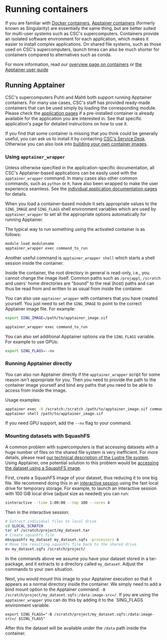 # Running containers

If you are familiar with [Docker containers](https://en.wikipedia.org/wiki/Docker_(software)), [Apptainer containers](https://apptainer.org/) (formerly known as Singularity) are essentially the same thing, but are better suited for multi-user systems such as CSC's supercomputers. Containers provide an isolated software environment for each application, which makes it easier to install complex applications. On shared file systems, such as those used on CSC's supercomputers, launch times can also be much shorter for containers compared to alternatives such as conda.

For more information, read our [overview page on containers](overview.md) or [the Apptainer user guide](https://apptainer.org/docs/user/main/)

## Running Apptainer

CSC's supercomputers Puhti and Mahti both support running Apptainer containers. For many use cases, CSC's staff has provided ready-made containers that can be used simply by loading the corresponding module. Please check the [application pages](../../apps/index.md) if a pre-installed container is already available for the application you are interested in. See that specific application's page for detailed instructions on how to use it.

If you find that some container is missing that you think could be generally useful, you can ask us to install it by contacting [CSC's Service Desk](https://www.csc.fi/en/contact-info).  Otherwise you can also look into [building your own container images](creating.md).

### Using `apptainer_wrapper`

Unless otherwise specified in the application-specific documentation, all CSC's Apptainer-based applications can be easily used with the `apptainer_wrapper` command. In many cases also other common commands, such as `python` or `R`, have also been wrapped to make the user experience seamless. See the [individual application documentation pages](../../apps/index.md) for details.

When you load a container-based module it sets appropriate values to the `SING_IMAGE` and `SING_FLAGS` shell environment variables which are used by `apptainer_wrapper` to set all the appropriate options automatically for running Apptainer.

The typical way to run something using the activated container is as follows:

```bash
module load modulename
apptainer_wrapper exec command_to_run
```

Another useful command is `apptainer_wrapper shell` which starts a shell session inside the container.

Inside the container, the root directory in general is read-only, i.e., you cannot change the image itself. Common paths such as `/projappl`, `/scratch` and users' home directories are "bound" to the real (host) paths and can thus be read from and written to as usual from inside the container.

You can also use `apptainer_wrapper` with containers that you have created yourself. You just need to set the `SING_IMAGE` to point to the correct Apptainer image file. For example:

```bash
export SING_IMAGE=/path/to/apptainer_image.sif

apptainer_wrapper exec command_to_run
```

You can also set additional Apptainer options via the `SING_FLAGS` variable. For example to use GPUs:

```bash
export SING_FLAGS=--nv
```


### Running Apptainer directly

You can also run Apptainer directly if the `apptainer_wrapper` script for some reason isn't appropriate for you.  Then you need to provide the path to the container image yourself and bind any paths that you need to be able to access from inside the image.

Usage examples:

```bash
apptainer exec -B /scratch:/scratch /path/to/apptainer_image.sif command_to_run
apptainer shell /path/to/apptainer_image.sif
```

If you need GPU support, add the `--nv` flag to your command.

### Mounting datasets with SquashFS 

A common problem with supercomputers is that accessing datasets with a huge number of files on the shared file system is very inefficient. For more details, please read [our technical description of the Lustre file system](../lustre.md). Using Apptainer, one potential solution to this problem would be [accessing the dataset using a SquashFS image](https://sylabs.io/guides/3.7/user-guide/bind_paths_and_mounts.html#squashfs-image-files). 

First, create a SquashFS image of your dataset, thus reducing it to one big file. We recommend doing this in an [interactive session](../running/interactive-usage.md) using the fast local drive for temporary storage. For example, to launch an interactive session with 100 GiB local drive (adjust size as needed) you can run:

```bash
sinteractive --time 1:00:00 --tmp 100 --cores 4
```

Then in the interactive session:
```bash
# Extract individual files to local drive
cd $LOCAL_SCRATCH
tar xf /scratch/project/my_dataset.tar
# Create squashfs file
mksquashfs my_dataset my_dataset.sqfs -processors 4
# Move the resulting squashfs file back to the shared drive
mv my_dataset.sqfs /scratch/project/
```

In the commands above we assume you have your dataset stored in a tar-package, and it extracts to a directory called `my_dataset`. Adjust the commands to your own situation.

Next, you would mount this image to your Apptainer execution so that it appears as a normal directory inside the container.  We simply need to add a bind mount option to the Apptainer command: `-B /scratch/project/my_dataset.sqfs:/data:image-src=/`. If you are using the `apptainer_wrapper` you can do this by adding it to the `SING_FLAGS environment variable:

```
export SING_FLAGS="-B /scratch/project/my_dataset.sqfs:/data:image-src=/ $SING_FLAGS"
```

After this the dataset will be available under the `/data` path inside the container.
